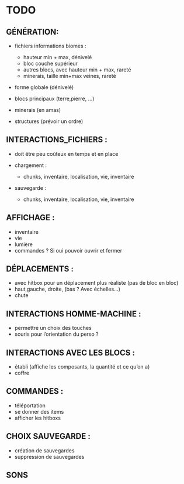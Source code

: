 # TODO

## GÉNÉRATION:

- fichiers informations biomes :
    - hauteur min + max, dénivelé
    - bloc couche supérieur
    - autres blocs, avec hauteur min + max, rareté
    - minerais, taille min+max veines, rareté

- forme globale (dénivelé)

- blocs principaux (terre,pierre, …)
- minerais (en amas)
- structures (prévoir un ordre)



## INTERACTIONS_FICHIERS :

- doit être peu coûteux en temps et en place

- chargement :
    - chunks, inventaire, localisation, vie, inventaire

- sauvegarde :
    - chunks, inventaire, localisation, vie, inventaire

## AFFICHAGE :

- inventaire
- vie
- lumière
- commandes ? Si oui pouvoir ouvrir et fermer

## DÉPLACEMENTS :

- avec hitbox pour un déplacement plus réaliste (pas de bloc en bloc)
- haut,gauche, droite, (bas ? Avec échelles…)
- chute

## INTERACTIONS HOMME-MACHINE :

- permettre un choix des touches
- souris pour l’orientation du perso ?

## INTERACTIONS AVEC LES BLOCS :

- établi (affiche les composants, la quantité et ce qu’on a)
- coffre

## COMMANDES :

- téléportation
- se donner des items
- afficher les hitboxs

## CHOIX SAUVEGARDE :

- création de sauvegardes
- suppression de sauvegardes

## SONS